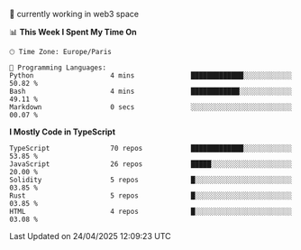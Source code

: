 🔭 currently working in web3 space

<!--START_SECTION:waka-->
📊 **This Week I Spent My Time On** 

```text
🕑︎ Time Zone: Europe/Paris

💬 Programming Languages: 
Python                   4 mins              █████████████░░░░░░░░░░░░   50.82 % 
Bash                     4 mins              ████████████░░░░░░░░░░░░░   49.11 % 
Markdown                 0 secs              ░░░░░░░░░░░░░░░░░░░░░░░░░   00.07 % 
```

**I Mostly Code in TypeScript** 

```text
TypeScript               70 repos            █████████████░░░░░░░░░░░░   53.85 % 
JavaScript               26 repos            █████░░░░░░░░░░░░░░░░░░░░   20.00 % 
Solidity                 5 repos             █░░░░░░░░░░░░░░░░░░░░░░░░   03.85 % 
Rust                     5 repos             █░░░░░░░░░░░░░░░░░░░░░░░░   03.85 % 
HTML                     4 repos             █░░░░░░░░░░░░░░░░░░░░░░░░   03.08 % 
```




 Last Updated on 24/04/2025 12:09:23 UTC
<!--END_SECTION:waka-->
